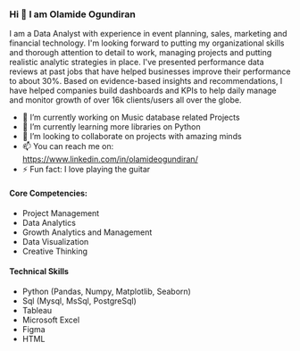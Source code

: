 ### Hi 👋 I am Olamide Ogundiran
I am a Data Analyst with experience in event planning, sales, marketing and financial technology. I'm looking forward to putting my organizational skills and thorough attention to detail to work, managing projects and putting realistic analytic strategies in place. I've presented performance data reviews at past jobs that have helped businesses improve their performance to about 30%. Based on evidence-based insights and recommendations, I have helped companies build dashboards and KPIs to help daily manage and monitor growth of over 16k clients/users all over the globe.

- 🔭 I’m currently working on Music database related Projects
- 🌱 I’m currently learning more libraries on Python
- 👯 I’m looking to collaborate on projects with amazing minds
- 📫 You can reach me on: https://www.linkedin.com/in/olamideogundiran/
- ⚡ Fun fact: I love playing the guitar


#### Core Competencies:

* Project Management
* Data Analytics
* Growth Analytics and Management
* Data Visualization
* Creative Thinking

#### Technical Skills

* Python (Pandas, Numpy, Matplotlib, Seaborn)
* Sql (Mysql, MsSql, PostgreSql)
* Tableau
* Microsoft Excel
* Figma
* HTML
